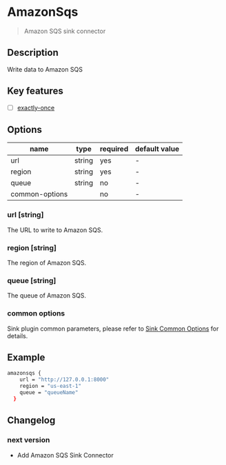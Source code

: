 # AmazonSqs

> Amazon SQS sink connector

## Description

Write data to Amazon SQS

## Key features

- [ ] [exactly-once](../../concept/connector-v2-features.md)

## Options

| name              |  type  | required | default value |
|-------------------|--------|----------|---------------|
| url               | string | yes      | -             |
| region            | string | yes      | -             |
| queue             | string | no       | -             |
| common-options    |        | no       | -             |

### url [string]

The URL to write to Amazon SQS.

### region [string]

The region of Amazon SQS.

### queue [string]

The queue of Amazon SQS.

### common options

Sink plugin common parameters, please refer to [Sink Common Options](common-options.md) for details.

## Example

```bash
amazonsqs {
    url = "http://127.0.0.1:8000"
    region = "us-east-1"
    queue = "queueName"
  }
```

## Changelog

### next version

- Add Amazon SQS Sink Connector

